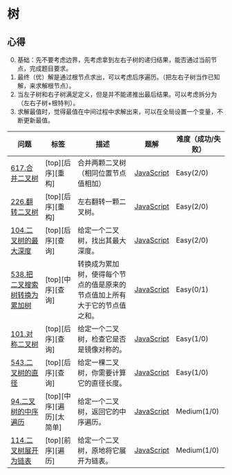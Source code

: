 # 树

## 心得

0. 基础：先不要考虑边界，先考虑拿到左右子树的递归结果，能否通过当前节点，完成题目要求。
1. 最终（优）解是通过根节点求出，可以考虑后序遍历。（把左右子树当作已知解，来求解根节点）。
1. 当左子树和右子树满足定义，但是并不能递推出最后结果。可以考虑拆分为（左右子树+根特判）。
1. 求解最值时，觉得最值在中间过程中求解出来，可以在全局设置一个变量，不断更新最值。

| 问题                                                                                           | 标签                      | 描述                                                                       | 题解                                            | 难度（成功/失败） |
| ---------------------------------------------------------------------------------------------- | ------------------------- | -------------------------------------------------------------------------- | ----------------------------------------------- | ----------------- |
| [617.合并二叉树](https://leetcode-cn.com/problems/merge-two-binary-trees/)                     | [top][后序][重构]         | 合并两颗二叉树（相同位置节点值相加）                                       | [JavaScript](./617.合并二叉树.js)               | Easy(2/0)         |
| [226.翻转二叉树](https://leetcode-cn.com/problems/invert-binary-tree/)                         | [top][后序][重构]         | 左右翻转一颗二叉树。                                                       | [JavaScript](./226.翻转二叉树.js)               | Easy(2/0)         |
| [104.二叉树的最大深度](https://leetcode-cn.com/problems/maximum-depth-of-binary-tree/)         | [top][后序][查询]         | 给定一个二叉树，找出其最大深度。                                           | [JavaScript](./104.二叉树的最大深度.js)         | Easy(2/0)         |
| [538.把二叉搜索树转换为累加树](https://leetcode-cn.com/problems/maximum-depth-of-binary-tree/) | [top][中序][查询]         | 转换成为累加树，使得每个节点的值是原来的节点值加上所有大于它的节点值之和。 | [JavaScript](./538.把二叉搜索树转换为累加树.js) | Easy(0/1)         |
| [101.对称二叉树](https://leetcode-cn.com/problems/symmetric-tree/)                             | [top][后序][查询]         | 给定一个二叉树，检查它是否是镜像对称的。                                   | [JavaScript](./101.对称二叉树.js)               | Easy(1/0)         |
| [543.二叉树的直径](https://leetcode-cn.com/problems/diameter-of-binary-tree/)                  | [top][后序][查询]         | 给定一棵二叉树，你需要计算它的直径长度。                                   | [JavaScript](./543.二叉树的直径.js)             | Easy(1/0)         |
| [94.二叉树的中序遍历](https://leetcode-cn.com/problems/binary-tree-inorder-traversal/)         | [top][中序][遍历][太简单] | 给定一个二叉树，返回它的中序遍历。                                         | [JavaScript](./94.二叉树的中序遍历.js)          | Medium(1/0)       |
| [114.二叉树展开为链表](https://leetcode-cn.com/problems/flatten-binary-tree-to-linked-list/)   | [top][前序][遍历]         | 给定一个二叉树，原地将它展开为链表。                                       | [JavaScript](./114.二叉树展开为链表.js)         | Medium(1/0)       |

